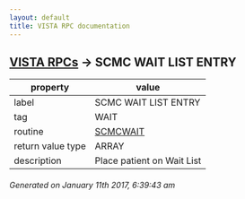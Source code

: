 ```yaml
---
layout: default
title: VISTA RPC documentation
---
```




## [VISTA RPCs](TableOfContent.md) &#8594; SCMC WAIT LIST ENTRY 

 property | value 
--- | --- 
 label | SCMC WAIT LIST ENTRY
 tag | WAIT
 routine | [SCMCWAIT](http://code.osehra.org/dox/Routine_SCMCWAIT_source.html)
 return value type | ARRAY
 description | Place patient on Wait List




 ###### Generated on January 11th 2017, 6:39:43 am